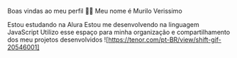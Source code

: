 Boas vindas ao meu perfil 💙💙
Meu nome é Murilo Verissimo

Estou estudando na Alura
Estou me desenvolvendo na linguagem JavaScript
Utilizo esse espaço para minha organização e compartilhamento dos meu projetos desenvolvidos
![https://tenor.com/pt-BR/view/shift-gif-20546001]

